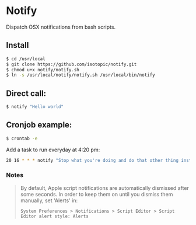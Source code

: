 # Notify
Dispatch OSX notifications from bash scripts.

## Install
```sh
$ cd /usr/local
$ git clone https://github.com/isotopic/notify.git
$ chmod u+x notify/notify.sh
$ ln -s /usr/local/notify/notify.sh /usr/local/bin/notify
```

## Direct call:
```sh
$ notify "Hello world"
```

## Cronjob example:
```sh
$ crontab -e
```

Add a task to run everyday at 4:20 pm:
```sh
20 16 * * * notify "Stop what you're doing and do that other thing instead"
```

### Notes
> By default, Apple script notifications are automatically dismissed after some seconds.
> In order to keep them on until you dismiss them manually, set 'Alerts' in:
>
> `System Preferences > Notifications > Script Editor > Script Editor alert style: Alerts`
